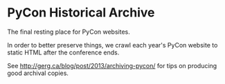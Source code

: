 PyCon Historical Archive
========================

The final resting place for PyCon websites.

In order to better preserve things, we crawl each year's PyCon website to static HTML after the conference ends.

See http://gerg.ca/blog/post/2013/archiving-pycon/ for tips on producing good archival copies.
